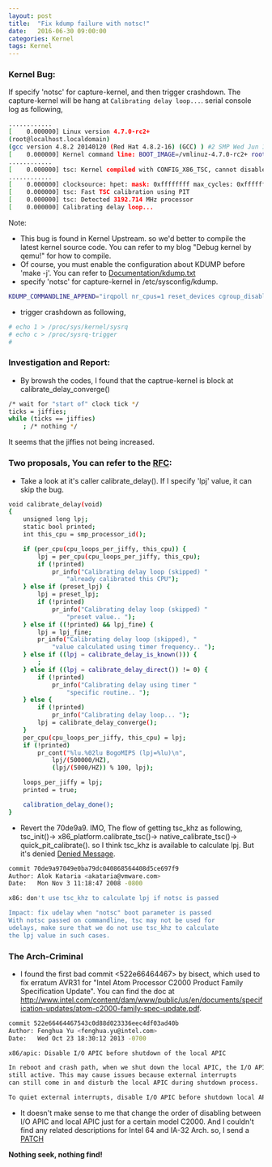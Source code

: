 ```yaml
---
layout: post
title:  "Fix kdump failure with notsc!"
date:   2016-06-30 09:00:00
categories: Kernel
tags: Kernel
---
```

### Kernel Bug:

If specify 'notsc' for capture-kernel, and then trigger crashdown. The capture-kernel will be hang at `Calibrating delay loop...`. serial console log as following,

```sh
............
[    0.000000] Linux version 4.7.0-rc2+
(root@localhost.localdomain)
(gcc version 4.8.2 20140120 (Red Hat 4.8.2-16) (GCC) ) #2 SMP Wed Jun 156
[    0.000000] Kernel command line: BOOT_IMAGE=/vmlinuz-4.7.0-rc2+ root=/dev/mapper/centos-root ro rd.lvm.lv=centos/swap vconsole.font=latarcyrheb-sun16 rd.lvm.lv=centos/root crashkernel=256M vconsole.keymap=us console=tty0 console=ttyS0,115200n8 LANG=en_US.UTF-8 irqpoll nr_cpus=1 reset_devices cgroup_disable=memory mce=off numa=off panic=10 rootflags=nofail acpi_no_memhotplug notsc
............
[    0.000000] tsc: Kernel compiled with CONFIG_X86_TSC, cannot disable TSC completely
............
[    0.000000] clocksource: hpet: mask: 0xffffffff max_cycles: 0xffffffff, max_idle_ns: 133484882848 ns
[    0.000000] tsc: Fast TSC calibration using PIT
[    0.000000] tsc: Detected 3192.714 MHz processor
[    0.000000] Calibrating delay loop...
```

Note:

- This bug is found in Kernel Upstream. so we'd better to compile the latest kernel source code. You can refer to my blog "Debug kernel by qemu!" for how to compile.
- Of course, you must enable the configuration about KDUMP before 'make -j<n>'. You can refer to [Documentation/kdump.txt](https://www.kernel.org/doc/Documentation/kdump/kdump.txt)
- specify 'notsc' for capture-kernel in /etc/sysconfig/kdump.
```sh
KDUMP_COMMANDLINE_APPEND="irqpoll nr_cpus=1 reset_devices cgroup_disable=memory mce=off numa=off udev.children-max=2 panic=10 rootflags=nofail"
```
- trigger crashdown as following,
```sh
# echo 1 > /proc/sys/kernel/sysrq
# echo c > /proc/sysrq-trigger
#
```

### Investigation and Report:

- By browsh the codes, I found that the captrue-kernel is block at calibrate_delay_converge()

```sh
/* wait for "start of" clock tick */
ticks = jiffies;
while (ticks == jiffies)
    ; /* nothing */
```

It seems that the jiffies not being increased.

### Two proposals, You can refer to the [RFC](https://lkml.org/lkml/2016/6/14/178):

- Take a look at it's caller calibrate_delay(). If I specify 'lpj' value, it can skip the bug.

```sh
void calibrate_delay(void)
{
	unsigned long lpj;
	static bool printed;
	int this_cpu = smp_processor_id();

	if (per_cpu(cpu_loops_per_jiffy, this_cpu)) {
		lpj = per_cpu(cpu_loops_per_jiffy, this_cpu);
		if (!printed)
			pr_info("Calibrating delay loop (skipped) "
				"already calibrated this CPU");
	} else if (preset_lpj) {
		lpj = preset_lpj;
		if (!printed)
			pr_info("Calibrating delay loop (skipped) "
				"preset value.. ");
	} else if ((!printed) && lpj_fine) {
		lpj = lpj_fine;
		pr_info("Calibrating delay loop (skipped), "
			"value calculated using timer frequency.. ");
	} else if ((lpj = calibrate_delay_is_known())) {
		;
	} else if ((lpj = calibrate_delay_direct()) != 0) {
		if (!printed)
			pr_info("Calibrating delay using timer "
				"specific routine.. ");
	} else {
		if (!printed)
			pr_info("Calibrating delay loop... ");
		lpj = calibrate_delay_converge();
	}
	per_cpu(cpu_loops_per_jiffy, this_cpu) = lpj;
	if (!printed)
		pr_cont("%lu.%02lu BogoMIPS (lpj=%lu)\n",
			lpj/(500000/HZ),
			(lpj/(5000/HZ)) % 100, lpj);

	loops_per_jiffy = lpj;
	printed = true;

	calibration_delay_done();
}
```

- Revert the 70de9a9. IMO, The flow of getting tsc_khz as following, tsc_init()-> x86_platform.calibrate_tsc()-> native_calibrate_tsc()-> quick_pit_calibrate(). so I think tsc_khz is available to calculate lpj. But it's denied [Denied Message](https://lkml.org/lkml/2016/6/24/237).

```sh
commit 70de9a97049e0ba79dc040868564408d5ce697f9
Author: Alok Kataria <akataria@vmware.com>
Date:   Mon Nov 3 11:18:47 2008 -0800

x86: don't use tsc_khz to calculate lpj if notsc is passed

Impact: fix udelay when "notsc" boot parameter is passed
With notsc passed on commandline, tsc may not be used for
udelays, make sure that we do not use tsc_khz to calculate
the lpj value in such cases.
```

### The Arch-Criminal

- I found the first bad commit <522e66464467> by bisect, which used to fix erratum AVR31 for "Intel Atom Processor C2000 Product Family Specification Update". You can find the doc at http://www.intel.com/content/dam/www/public/us/en/documents/specification-updates/atom-c2000-family-spec-update.pdf.

```sh
commit 522e66464467543c0d88d023336eec4df03ad40b
Author: Fenghua Yu <fenghua.yu@intel.com>
Date:   Wed Oct 23 18:30:12 2013 -0700

x86/apic: Disable I/O APIC before shutdown of the local APIC

In reboot and crash path, when we shut down the local APIC, the I/O APIC is
still active. This may cause issues because external interrupts
can still come in and disturb the local APIC during shutdown process.

To quiet external interrupts, disable I/O APIC before shutdown local APIC.
```

- It doesn't make sense to me that change the order of disabling between I/O APIC and local APIC just for a certain model C2000. And I couldn't find any related descriptions for Intel 64 and IA-32 Arch. so, I send a [PATCH](https://lkml.org/lkml/2016/6/29/18)


**Nothing seek, nothing find!**

